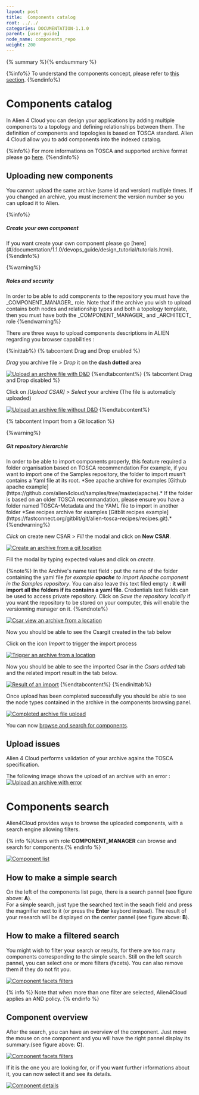 ```yaml
---
layout: post
title:  Components catalog
root: ../../
categories: DOCUMENTATION-1.1.0
parent: [user_guide]
node_name: components_repo
weight: 200
---
```


{% summary %}{% endsummary %}

{%info%}
To understand the components concept, please refer to [this section](#/documentation/1.1.0/concepts/components.html).
{%endinfo%}

# Components catalog

In Alien 4 Cloud you can design your applications by adding multiple components to a topology and defining relationships between them. The definition of components and topologies is based on TOSCA standard. Alien 4 Cloud allow you to add components into the indexed catalog.

{%info%}
For more informations on TOSCA and supported archive format please go [here](#/documentation/1.1.0/devops_guide/tosca_concepts.html).
{%endinfo%}

## Uploading new components

You cannot upload the same archive (same id and version) mutliple times. If you changed an archive, you must increment the version number so you can upload it to Alien.

{%info%}
<h5>Create your own component</h5>
If you want create your own component please go [here](#/documentation/1.1.0/devops_guide/design_tutorial/tutorials.html).
{%endinfo%}

{%warning%}
<h5>Roles and security</h5>
In order to be able to add components to the repository you must have the _COMPONENT_MANAGER_ role. Note that if the archive you wish to upload contains both nodes and relationship types and both a topology template, then you must have both the _COMPONENT_MANAGER_ and _ARCHITECT_ role
{%endwarning%}

There are three ways to upload components descriptions in ALIEN regarding you browser capabilities :

{%inittab%}
{% tabcontent Drag and Drop enabled %}

*Drag* you archive file > *Drop* it on the **dash dotted** area

[![Upload an archive file with D&D](../../images/components_guide/upload-components-en.png)](../../images/components_guide/upload-components-en.png)
{%endtabcontent%}
{% tabcontent Drag and Drop disabled %}

Click on *[Upload CSAR]* > *Select* your archive (The file is automaticly uploaded)

[![Upload an archive file without D&D](../../images/components_guide/upload-components-button-en.png)](../../images/components_guide/upload-components-button-en.png)
{%endtabcontent%}

{% tabcontent Import from a Git location %}

{%warning%}
<h5>Git repository hierarchie</h5>
In order to be able to import components properly, this feature required a folder organisation based on TOSCA recommendation
For example, if you want to import one of the Samples repository, the folder to import musn't contains a Yaml file at its root.
*See apache archive for examples  [Github apache example](https://github.com/alien4cloud/samples/tree/master/apache).*
If the folder is based on an older TOSCA recommandation, please ensure you have a folder named TOSCA-Metadata and the YAML file to import in another folder
*See recipes archive for examples [Gitblit recipes example](https://fastconnect.org/gitblit/git/alien-tosca-recipes/recipes.git).*
{%endwarning%}


*Click* on create new CSAR > *Fill* the modal and click on **New CSAR**.

[![Create an archive from a git location](../../images/components_guide/csar-list-view.png)](../../images/components_guide/csar-list-view.png)

Fill the modal by typing expected values and click on *create*.

{%note%}
In the Archive's name text field : put the name of the folder containing the yaml file *for example **apache** to import Apache component in the Samples repository*.
You can also leave this text filed empty : **it will import all the folders if its contains a yaml file**.
Credentials text fields can be used to access private repository.
Click on *Save the repository locally* if you want the repository to be stored on your computer, this will enable the versionning manager on it.
{%endnote%}

[![Csar view an archive from a location](../../images/components_guide/csar-modal-v2.png)](../../images/components_guide/csar-modal-v2.png)

Now you should be able to see the Csargit created in the tab below

Click on the icon *Import* to trigger the import process

[![Trigger an archive from a location](../../images/components_guide/csar-tab-view.png)](../../images/components_guide/csar-tab-view.png)

Now you should be able to see the imported Csar in the *Csars added* tab and the related import result in the tab below.

[![Result of an import](../../images/components_guide/csar-import-resultV2.png)](../../images/components_guide/csar-import-resultV2.png)
{%endtabcontent%}
{%endinittab%}

Once upload has been completed successfully you should be able to see the node types contained in the archive in the components browsing panel.

[![Completed  archive file upload](../../images/components_guide/upload-components-finished-en.png)](../../images/components_guide/upload-components-finished-en.png)

You can now [browse and search for components](#/documentation/1.1.0/user_guide/components/components_search.html).

## Upload issues

Alien 4 Cloud performs validation of your archive agains the TOSCA specification.

The following image shows the upload of an archive with an error :
[![Upload an archive with error](../../images/components_guide/csar-upload-errors.png)](../../images/components_guide/csar-upload-errors.png)

# Components search

Alien4Cloud  provides ways to browse the uploaded components, with a search engine allowing filters.

{% info %}Users with role **COMPONENT_MANAGER** can browse and search for components.{% endinfo %}

[![Component list](../../images/components_guide/components-list-en.png)](../../images/components_guide/components-list-en.png)

## How to make a simple search

On the left of the components list page, there is a search pannel (see figure above: **A**).<br>
For a  simple search, just type the searched text in the seach field and press the magnifier next to it (or press the **Enter** keybord instead). The result of your research will be displayed on the center pannel (see figure above: **B**).

## How to make a filtered search

You might wish to filter your search or results, for there are too many components corresponding to the simple search.
Still on the left search pannel, you can select one or more filters (facets). You can also remove them if they do not fit you.

[![Component facets filters](../../images/components_guide/components-list-search-facets.png)](../../images/components_guide/components-list-search-facets.png)


{% info %}
Note that when more than one filter are selected, Alien4Cloud applies an AND policy.
{% endinfo %}

## Component overview

After the search, you can have an overview of the component. Just move the mouse on one component and you will have the right pannel display its summary:(see figure above: **C**).

[![Component facets filters](../../images/components_guide/components-overview.png)](../../images/components_guide/components-overview.png)

If it is the one you are looking for, or if you want further informations about it, you can now select it and see its details.

[![Component details](../../images/components_guide/component-details.png)](../../images/components_guide/component-details.png)
